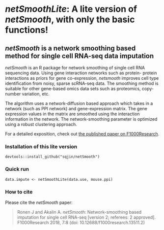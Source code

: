 
# _netSmoothLite_: A lite version of _netSmooth_, with only the basic functions! 

## _netSmooth_ is a network smoothing based method for single cell RNA-seq data imputation 

_netSmooth_ is an R package for network smoothing of single cell RNA sequencing data. Using gene interaction networks such as protein-
protein interactions as priors for gene co-expression, _netsmooth_ improves cell type identification from noisy, sparse scRNA-seq data.
The smoothing method is suitable for other gene-based omics data sets such as proteomics, copy-number variation, etc.

The algorithm uses a network-diffusion based approach which takes in a network (such as PPI network) and gene-expression matrix. The gene 
expression values in the matrix are smoothed using the interaction information in the network. The network-smoothing parameter is 
optimized using a robust clustering approach.

For a detailed exposition, check out [the published paper on F1000Research](https://f1000research.com/articles/7-8/v2).

### Installation of this lite version

	devtools::install_github("sqjin/netSmooth")

### Quick run

	data.impute <- netSmoothLite(data.use, mouse.ppi)
	
	
### How to cite
Please cite the _netSmooth_ paper:

> Ronen J and Akalin A. _netSmooth_: Network-smoothing based imputation for single cell RNA-seq [version 2; referees: 2 approved]. F1000Research 2018, 7:8 (doi: 10.12688/f1000research.13511.2)


